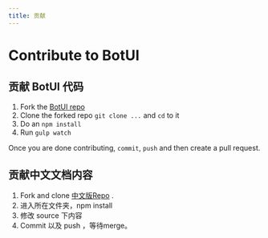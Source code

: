 ```yaml
---
title: 贡献
---
```


# Contribute to BotUI



## 贡献 BotUI 代码

1. Fork the [BotUI repo](https://github.com/moinism/botui)
2. Clone the forked repo `git clone ...` and `cd` to it
3. Do an `npm install`
4. Run `gulp watch`

Once you are done contributing, `commit`, `push` and then create a pull request.


## 贡献中文文档内容

1. Fork and clone [中文版Repo]() . 
2. 进入所在文件夹，npm install
3. 修改 source 下内容
4. Commit 以及 push ，等待merge。
